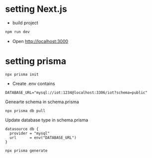 
# setting Next.js 

- build project
```bash
npm run dev
```

- Open [http://localhost:3000](http://localhost:3000)


# setting prisma

```
npx prisma init
```

- Create .env contains
```
DATABASE_URL="mysql://iot:1234@localhost:3306/iot?schema=public"
```

Genearte schema in schema.prisma
```
npx prisma db pull
```

Update database type in schema.prisma
```
datasource db {
  provider = "mysql"
  url      = env("DATABASE_URL")
}
```

```
npx prisma generate
```
